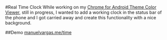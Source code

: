 #Real Time Clock
While working on my [Chrome for Android Theme Color Viewer](http://codepen.io/manuelvargas1251/pen/gPJmGN), still in progress, I wanted to add a working clock in the status bar of the phone and I got carried away and create this functionality with a nice background.

##Demo
[manuelvargas.me/time](manuelvargas.me/time)
